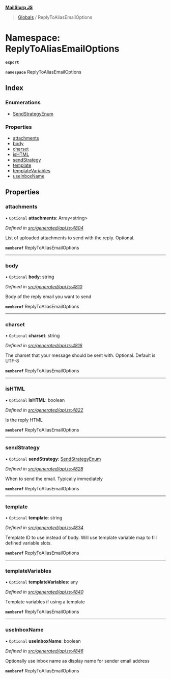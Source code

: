 **[MailSlurp JS](../README.md)**

> [Globals](../README.md) / ReplyToAliasEmailOptions

# Namespace: ReplyToAliasEmailOptions

**`export`** 

**`namespace`** ReplyToAliasEmailOptions

## Index

### Enumerations

* [SendStrategyEnum](../enums/replytoaliasemailoptions.sendstrategyenum.md)

### Properties

* [attachments](replytoaliasemailoptions.md#attachments)
* [body](replytoaliasemailoptions.md#body)
* [charset](replytoaliasemailoptions.md#charset)
* [isHTML](replytoaliasemailoptions.md#ishtml)
* [sendStrategy](replytoaliasemailoptions.md#sendstrategy)
* [template](replytoaliasemailoptions.md#template)
* [templateVariables](replytoaliasemailoptions.md#templatevariables)
* [useInboxName](replytoaliasemailoptions.md#useinboxname)

## Properties

### attachments

• `Optional` **attachments**: Array\<string>

*Defined in [src/generated/api.ts:4804](https://github.com/mailslurp/mailslurp-client/blob/37bf78e/src/generated/api.ts#L4804)*

List of uploaded attachments to send with the reply. Optional.

**`memberof`** ReplyToAliasEmailOptions

___

### body

• `Optional` **body**: string

*Defined in [src/generated/api.ts:4810](https://github.com/mailslurp/mailslurp-client/blob/37bf78e/src/generated/api.ts#L4810)*

Body of the reply email you want to send

**`memberof`** ReplyToAliasEmailOptions

___

### charset

• `Optional` **charset**: string

*Defined in [src/generated/api.ts:4816](https://github.com/mailslurp/mailslurp-client/blob/37bf78e/src/generated/api.ts#L4816)*

The charset that your message should be sent with. Optional. Default is UTF-8

**`memberof`** ReplyToAliasEmailOptions

___

### isHTML

• `Optional` **isHTML**: boolean

*Defined in [src/generated/api.ts:4822](https://github.com/mailslurp/mailslurp-client/blob/37bf78e/src/generated/api.ts#L4822)*

Is the reply HTML

**`memberof`** ReplyToAliasEmailOptions

___

### sendStrategy

• `Optional` **sendStrategy**: [SendStrategyEnum](../enums/replytoaliasemailoptions.sendstrategyenum.md)

*Defined in [src/generated/api.ts:4828](https://github.com/mailslurp/mailslurp-client/blob/37bf78e/src/generated/api.ts#L4828)*

When to send the email. Typically immediately

**`memberof`** ReplyToAliasEmailOptions

___

### template

• `Optional` **template**: string

*Defined in [src/generated/api.ts:4834](https://github.com/mailslurp/mailslurp-client/blob/37bf78e/src/generated/api.ts#L4834)*

Template ID to use instead of body. Will use template variable map to fill defined variable slots.

**`memberof`** ReplyToAliasEmailOptions

___

### templateVariables

• `Optional` **templateVariables**: any

*Defined in [src/generated/api.ts:4840](https://github.com/mailslurp/mailslurp-client/blob/37bf78e/src/generated/api.ts#L4840)*

Template variables if using a template

**`memberof`** ReplyToAliasEmailOptions

___

### useInboxName

• `Optional` **useInboxName**: boolean

*Defined in [src/generated/api.ts:4846](https://github.com/mailslurp/mailslurp-client/blob/37bf78e/src/generated/api.ts#L4846)*

Optionally use inbox name as display name for sender email address

**`memberof`** ReplyToAliasEmailOptions
